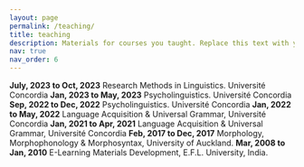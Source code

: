```yaml
---
layout: page
permalink: /teaching/
title: teaching
description: Materials for courses you taught. Replace this text with your description.
nav: true
nav_order: 6
---
```

**July, 2023 to Oct, 2023**  Research Methods in Linguistics. Université Concordia
**Jan, 2023 to May, 2023** Psycholinguistics. Université Concordia
**Sep, 2022 to Dec, 2022** Psycholinguistics. Université Concordia
**Jan, 2022 to May, 2022** Language Acquisition & Universal Grammar, Université Concordia
**Jan, 2021 to Apr, 2021** Language Acquisition & Universal Grammar, Université Concordia
**Feb, 2017 to Dec, 2017** Morphology, Morphophonology & Morphosyntax, University of Auckland.
**Mar, 2008 to Jan, 2010** E-Learning Materials Development, E.F.L. University, India.

